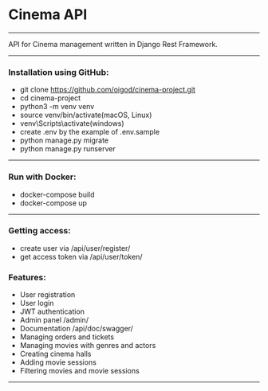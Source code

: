 # Cinema API

---

API for Cinema management written in Django Rest Framework.

---



### Installation using GitHub:
+ git clone https://github.com/oigod/cinema-project.git
+ cd cinema-project
+ python3 -m venv venv
+ source venv/bin/activate(macOS, Linux)
+ venv\Scripts\activate(windows)
+ create .env by the example of .env.sample
+ python manage.py migrate
+ python manage.py runserver

---

### Run with Docker:
+ docker-compose build
+ docker-compose up

---

### Getting access:
+ create user via /api/user/register/
+ get access token via /api/user/token/


### Features:
+ User registration
+ User login
+ JWT authentication
+ Admin panel /admin/
+ Documentation /api/doc/swagger/
+ Managing orders and tickets
+ Managing movies with genres and actors
+ Creating cinema halls
+ Adding movie sessions
+ Filtering movies and movie sessions

---
